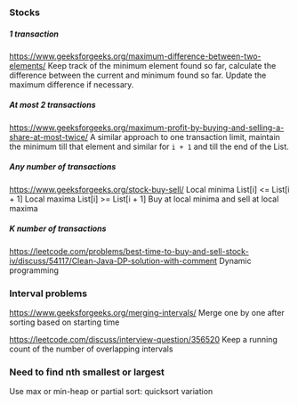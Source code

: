 ### Stocks

##### 1 transaction
https://www.geeksforgeeks.org/maximum-difference-between-two-elements/
Keep track of the minimum element found so far, calculate the difference between the current and minimum found so far. 
Update the maximum difference if necessary.

##### At most 2 transactions
https://www.geeksforgeeks.org/maximum-profit-by-buying-and-selling-a-share-at-most-twice/
A similar approach to one transaction limit, maintain the minimum till that element and similar for `i + 1` and till the end of the List.

##### Any number of transactions
https://www.geeksforgeeks.org/stock-buy-sell/
Local minima List[i] <= List[i + 1]
Local maxima List[i] >= List[i + 1]
Buy at local minima and sell at local maxima

##### K number of transactions
https://leetcode.com/problems/best-time-to-buy-and-sell-stock-iv/discuss/54117/Clean-Java-DP-solution-with-comment
Dynamic programming


### Interval problems

https://www.geeksforgeeks.org/merging-intervals/
Merge one by one after sorting based on starting time

https://leetcode.com/discuss/interview-question/356520
Keep a running count of the number of overlapping intervals

### Need to find nth smallest or largest
Use max or min-heap or partial sort: quicksort variation
